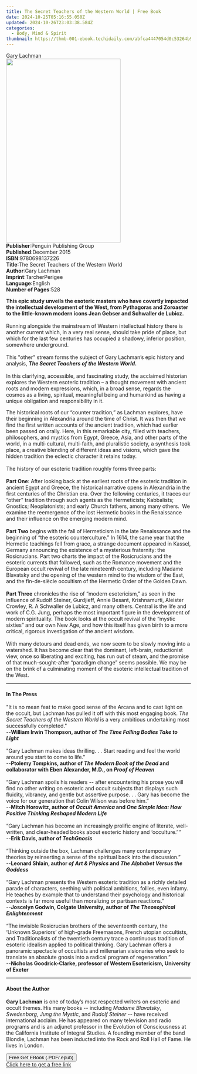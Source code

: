 ```yaml
---
title: The Secret Teachers of the Western World | Free Book
date: 2024-10-25T05:16:55.050Z
updated: 2024-10-26T23:03:38.584Z
categories:
  - Body, Mind & Spirit
thumbnail: https://thmb-001-ebook.techidaily.com/abfca4447054d0c53264b94b398359a031ec211845d31505ad6e171848465fed.jpg
---
```

<main id="book-container">
  <div class="flex flex-col">
    <div class="book-brief flex-1 py-6 px-4 sm:p-6 md:py-10 md:px-8">
      <!-- brief-->
      <div class="book-brief-main">Gary Lachman</div>
    </div>
    <div
      class="book-meta-info flex-1 grid gap-4 col-start-1 col-end-3 row-start-1 sm:mb-6 sm:grid-cols-4 lg:gap-6 lg:col-start-2 lg:row-end-6 lg:row-span-6 lg:mb-0"
    >
      <div
        class="book-meta-info-left place-content-center mt-4 p-4 text-sm leading-6 col-start-2 col-span-2 dark:text-slate-400"
      >
        <img
          class="w-full h-500 object-cover rounded-lg sm:h-255 sm:col-span-2 lg:col-span-full"
          src="https://img-001-ebook.techidaily.com/cce6f587021c8491b9bec40e5aa656055b6d694d44b2e4d5f56864d4de905a9d.jpg"
          alt=""
          width="312"
          height="500"
        />
      </div>
      <div
        class="book-meta-info-right mt-2 col-start-1 row-start-2 col-span-3 self-center"
      >
        <!-- meta data  -->
        <div class="flex flex-col px-4 md:px-8">
          <div class="flex-1">
            <strong>Publisher</strong>:<span class="px-2"
              >Penguin Publishing Group</span
            >
          </div>
          <div class="flex-1">
            <strong>Published</strong>:<span class="px-2">December 2015</span>
          </div>
          <div class="flex-1">
            <strong>ISBN</strong>:<span class="px-2">9780698137226</span>
          </div>
          <div class="flex-1">
            <strong>Title</strong>:<span class="px-2"
              >The Secret Teachers of the Western World</span
            >
          </div>
          <div class="flex-1">
            <strong>Author</strong>:<span class="px-2">Gary Lachman</span>
          </div>
          <div class="flex-1">
            <strong>Imprint</strong>:<span class="px-2">TarcherPerigee</span>
          </div>
          <div class="flex-1">
            <strong>Language</strong>:<span class="px-2">English</span>
          </div>
          <div class="flex-1">
            <strong>Number of Pages</strong>:<span class="px-2">528</span>
          </div>
        </div>
      </div>
    </div>
    <div class="book-description flex-1 py-6 px-4 sm:p-6 md:py-10 md:px-8">
      <div class="book-description-main">
        <div accordion-content="" id="description">
          <p></p>
          <p></p>
          <p>
            <b
              >This epic study unveils the esoteric masters who have covertly
              impacted the intellectual development of the West, from Pythagoras
              and Zoroaster to the little-known modern icons Jean Gebser and
              Schwaller de Lubicz.</b
            ><br /><br />
            Running alongside the mainstream of Western intellectual history
            there is another current which, in a very real sense, should take
            pride of place, but which for the last few centuries has occupied a
            shadowy, inferior position, somewhere underground.<br /><br />
            This "other" stream forms the subject of Gary Lachman’s epic history
            and analysis, <b><i>The Secret Teachers of the Western World</i>.</b
            ><br /><br />
            In this clarifying, accessible, and fascinating study, the acclaimed
            historian explores the Western esoteric tradition – a thought
            movement with ancient roots and modern expressions, which, in a
            broad sense, regards the cosmos as a living, spiritual, meaningful
            being and humankind as having a unique obligation and responsibility
            in it.
          </p>
          <p>
            The historical roots of our “counter tradition,” as Lachman
            explores, have their beginning in Alexandria around the time of
            Christ. It was then that we find the first written accounts of the
            ancient tradition, which had earlier been passed on orally. Here, in
            this remarkable city, filled with teachers, philosophers, and
            mystics from Egypt, Greece, Asia, and other parts of the world, in a
            multi-cultural, multi-faith, and pluralistic society, a synthesis
            took place, a creative blending of different ideas and visions,
            which gave the hidden tradition the eclectic character it retains
            today.<br /><br />
            The history of our esoteric tradition roughly forms three parts:<br />
            &nbsp;<br />
            <b>Part One</b>: After looking back at the earliest roots of the
            esoteric tradition in ancient Egypt and Greece, the historical
            narrative opens in Alexandria in the first centuries of the
            Christian era. Over the following centuries, it&nbsp;traces our
            “other” tradition through such agents as the Hermeticists;
            Kabbalists; Gnostics; Neoplatonists; and early Church fathers, among
            many others. &nbsp;We examine the reemergence of the lost Hermetic
            books in the Renaissance and their influence on the emerging modern
            mind.<br /><br />
            <b>Part Two</b> begins with the fall of Hermeticism in the late
            Renaissance and the beginning of “the esoteric counterculture.” In
            1614, the same year that the Hermetic teachings fell from grace, a
            strange document appeared in Kassel, Germany announcing the
            existence of a mysterious fraternity: the Rosicrucians. Part two
            charts the impact of the Rosicrucians and the esoteric currents that
            followed, such as the Romance movement and the European occult
            revival of the late nineteenth&nbsp;century, including Madame
            Blavatsky and the opening of the western mind to the wisdom of the
            East, and the fin-de-siècle occultism of the Hermetic Order of the
            Golden Dawn.<br /><br />
            <b>Part Three</b> chronicles the rise of “modern esotericism,” as
            seen in the influence of Rudolf Steiner, Gurdjieff, Annie Besant,
            Krishnamurti, Aleister Crowley, R. A Schwaller de Lubicz, and many
            others. Central is the life and work of C.G. Jung, perhaps the most
            important figure in the development of modern spirituality. The book
            looks at the occult revival of the “mystic sixties” and our own New
            Age, and how this itself has given birth to a more critical,
            rigorous investigation of the ancient wisdom.<br /><br />
            With many detours and dead ends, we now seem to be slowly moving
            into a watershed. It has become clear that the dominant, left-brain,
            reductionist view, once so liberating and exciting, has run out of
            steam, and the promise of that much-sought-after “paradigm change”
            seems possible. We may be on the brink of a culminating moment of
            the esoteric intellectual tradition of the West.
          </p>
          <p></p>
        </div>
        <div class="accordion-fader"></div>
      </div>
    </div>
    <div class="book-excerpts flex-1 py-6 px-4 sm:p-6 md:py-10 md:px-8">
      <!-- excerpts-->
      <div class="book-excerpts-main">
        <hr />
        <h4 class="placeholder placeholder-heading">
          <span>In The Press</span>
        </h4>
        <p>
          "It is no mean feat to make good sense of the Arcana and to cast light
          on the occult, but Lachman has pulled it off with this most engaging
          book.<i> The Secret Teachers of the Western World</i> is a very
          ambitious undertaking most successfully completed." <br />--<b
            >William Irwin Thompson, author of</b
          >
          <i><b>The Time Falling Bodies Take to Light</b></i
          ><br /><br />"Gary Lachman makes ideas thrilling. . . Start reading
          and feel the world around you start to come to life."<br />
          --<b
            >Ptolemy Tompkins, author of <i>The Modern Book of the Dead</i> and
            collaborator with Eben Alexander, M.D., on <i>Proof of Heaven</i></b
          ><br /><br />
          “Gary Lachman spoils his readers -- after encountering his prose you
          will find no other writing on esoteric and occult subjects that
          displays such fluidity, vibrancy, and gentle but assertive purpose. .
          . Gary has become the voice for our generation that Colin Wilson was
          before him.”<br />
          --<b
            >Mitch Horowitz, author of <i>Occult America</i> and
            <i
              >One Simple Idea: How Positive Thinking Reshaped Modern Life</i
            ></b
          ><br /><br />
          “Gary Lachman has become an increasingly prolific engine of literate,
          well-written, and clear-headed books about esoteric history and
          ‘occulture.’ ”<br />
          --<b>Erik Davis, author of <i>TechGnosis</i></b
          ><br /><br />
          “Thinking outside the box, Lachman challenges many contemporary
          theories by reinserting a sense of the spiritual back into the
          discussion.”<br />
          --<b
            >Leonard Shlain, author <i>of Art &amp; Physics </i>and
            <i>The Alphabet Versus the Goddess</i></b
          ><br /><br />
          “Gary Lachman presents the Western esoteric tradition as a richly
          detailed parade of characters, seething with political ambitions,
          follies, even infamy. He teaches by example that to understand their
          psychology and historical contexts is far more useful than moralizing
          or partisan reactions.”<br />
          --<b
            >Joscelyn Godwin, Colgate University, author of
            <i>The Theosophical Enlightenment</i></b
          ><br /><br />
          “The invisible Rosicrucian brothers of the seventeenth century, the
          ‘Unknown Superiors’ of high-grade Freemasons, French utopian
          occultists, and Traditionalists of the twentieth century trace a
          continuous tradition of esoteric idealism applied to political
          thinking. Gary Lachman offers a panoramic spectacle of occultists and
          millenarian visionaries who seek to translate an absolute gnosis into
          a radical program of regeneration.”<br />
          --<b
            >Nicholas Goodrick-Clarke, professor of Western Esotericism,
            University of Exeter</b
          >
        </p>
      </div>
    </div>
    <div class="book-about-author flex-1 py-6 px-4 sm:p-6 md:py-10 md:px-8">
      <!-- about author-->
      <div class="book-main-author-main">
        <hr />
        <h4 class="placeholder placeholder-heading">
          <span>About the Author</span>
        </h4>
        <p>
          <b>Gary Lachman</b> is one of today’s most respected writers on
          esoteric and occult themes. His many books -- including
          <i>Madame Blavatsky</i>, <i>Swedenborg</i>, <i>Jung the Mystic</i>,
          and <i>Rudolf Steiner -- </i>have received international acclaim. He
          has appeared on many television and radio programs and is an adjunct
          professor in the Evolution of Consciousness at the California
          Institute of Integral Studies. A founding member of the band Blondie,
          Lachman has been inducted into the Rock and Roll Hall of Fame. He
          lives in London.
        </p>
      </div>
    </div>
    <div class="book-free-get flex-1 py-6 px-4 sm:p-6 md:py-10 md:px-8">
      <button
        id="btn-free-get"
        class="bg-blue-500 hover:bg-blue-700 text-white font-bold py-2 px-4 rounded"
      >
        Free Get EBook (.PDF/.epub)
      </button>
      <div id="countdown-display" class="px-2 text-lg mt-2"></div>
      <a
        id="free-link"
        class="hidden bg-blue-500 hover:bg-blue-700 text-white font-bold py-2 px-4 rounded"
        href="https://www.ebooks.com/en-us/book/1924732/the-secret-teachers-of-the-western-world/gary-lachman/"
        target="_blank"
        >Click here to get a free link</a
      >
    </div>
    <script>
      let countdownTime = 0;
      let countdownInterval = null;
      document
        .getElementById('btn-free-get')
        .addEventListener('click', startCountdown);
      function startCountdown() {
        countdownTime = new Date().getTime() + 60000 * 3;
        countdownInterval = setInterval(updateCountdown, 1000);
        document.getElementById('btn-free-get').disabled = true;
        document
          .getElementById('btn-free-get')
          .classList.add('bg-gray-500', 'cursor-not-allowed');
      }
      function updateCountdown() {
        let currentTime = new Date().getTime();
        let timeLeft = countdownTime - currentTime;
        let secondsLeft = Math.floor(timeLeft / 1000);
        document.getElementById('countdown-display').innerHTML =
          `Remaining time: ${secondsLeft} seconds.`;
        if (secondsLeft <= 0) {
          clearInterval(countdownInterval);
          document.getElementById('btn-free-get').classList.add('hidden');
          document.getElementById('free-link').classList.remove('hidden');
          document.getElementById('countdown-display').innerHTML = '';
        }
      }
    </script>
  </div>
</main>

<ins class="adsbygoogle"
      style="display:block"
      data-ad-client="ca-pub-7571918770474297"
      data-ad-slot="8358498916"
      data-ad-format="auto"
      data-full-width-responsive="true"></ins>
    